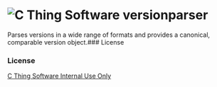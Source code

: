 # ![C Thing Software](http://www.cthing.com/images/Logo.gif "C Thing Software") versionparser
Parses versions in a wide range of formats and provides a canonical, comparable version object.### License
### License
[C Thing Software Internal Use Only](http://www.cthing.com/licenses/internal.txt)
